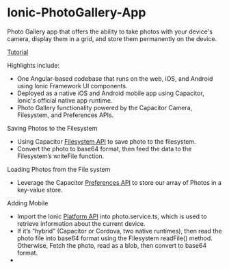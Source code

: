 # Ionic-PhotoGallery-App
Photo Gallery app that offers the ability to take photos with your device's camera, display them in a grid, and store them permanently on the device.

<a href="https://ionicframework.com/docs/angular/your-first-app">Tutorial</a>

Highlights include:
<ul>
  <li>One Angular-based codebase that runs on the web, iOS, and Android using Ionic Framework UI components.</li>
  <li>Deployed as a native iOS and Android mobile app using Capacitor, Ionic's official native app runtime.</li>
  <li>Photo Gallery functionality powered by the Capacitor Camera, Filesystem, and Preferences APIs.</li>
</ul>

Saving Photos to the Filesystem
<ul>
  <li>Using Capacitor <a href="https://capacitorjs.com/docs/apis/filesystem">Filesystem API</a> to save photo to the filesystem.</li>
  <li>Convert the photo to base64 format, then feed the data to the Filesystem’s writeFile function.</li>
</ul>

Loading Photos from the File system
<ul>
  <li>Leverage the Capacitor <a href="https://capacitorjs.com/docs/apis/preferences">Preferences API</a> to store our array of Photos in a key-value store.</li>
</ul>

Adding Mobile
<ul>
  <li>Import the Ionic <a href="https://ionicframework.com/docs/angular/platform">Platform API</a> into photo.service.ts, which is used to retrieve information about the current device.</li>
  <li>If it’s “hybrid” (Capacitor or Cordova, two native runtimes), then read the photo file into base64 format using the Filesystem readFile() method. Otherwise, Fetch the photo, read as a blob, then convert to base64 format.</li>
  <li></li>
</ul>
